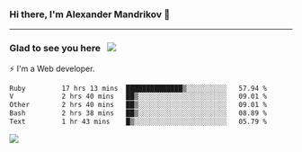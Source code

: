 ### Hi there, I'm Alexander Mandrikov 👋

- - -

### Glad to see you here &nbsp; ![](https://komarev.com/ghpvc/?username=nunsez&color=blue&label=visitors)

⚡ I'm a Web developer.

<!--✨ My GitHub <a href="https://nunsez.github.io/" target="_blank">resume link</a>-->

<!--
**nunsez/nunsez** is a ✨ _special_ ✨ repository because its `README.md` (this file) appears on your GitHub profile.

Here are some ideas to get you started:

- 🔭 I’m currently working on ...
- 🌱 I’m currently learning ...
- 👯 I’m looking to collaborate on ...
- 🤔 I’m looking for help with ...
- 💬 Ask me about ...
- 📫 How to reach me: ...
- 😄 Pronouns: ...
- ⚡ Fun fact: ...
-->


<!--START_SECTION:waka-->

```txt
Ruby         17 hrs 13 mins  ██████████████▒░░░░░░░░░░   57.94 %
V            2 hrs 40 mins   ██▒░░░░░░░░░░░░░░░░░░░░░░   09.01 %
Other        2 hrs 40 mins   ██▒░░░░░░░░░░░░░░░░░░░░░░   09.01 %
Bash         2 hrs 38 mins   ██▒░░░░░░░░░░░░░░░░░░░░░░   08.89 %
Text         1 hr 43 mins    █▒░░░░░░░░░░░░░░░░░░░░░░░   05.79 %
```

<!--END_SECTION:waka-->


<span>
<!-- <img height="160em" src="https://github-readme-stats-nunsez.vercel.app/api?username=nunsez&show_icons=true&count_private=true&hide_border=true&hide=issues" /> -->
<img src="https://github-readme-stats-nunsez.vercel.app/api/top-langs/?username=nunsez&layout=compact&hide_border=true" />
</span>


<!--
[![willianrod's wakatime stats](https://github-readme-stats.vercel.app/api/wakatime?username=nunsez&hide_border=true)](https://github.com/anuraghazra/github-readme-stats)
-->
